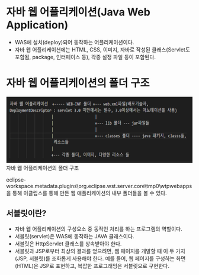 # 자바 웹 어플리케이션(Java Web Application)
* WAS에 설치(deploy)되어 동작하는 어플리케이션이다.
* 자바 웹 어플리케이션에는 HTML, CSS, 이미지, 자바로 작성된 클래스(Servlet도 포함됨, package, 인터페이스 등), 각종 설정 파일 등이 포함된다.


# 자바 웹 어플리케이션의 폴더 구조
 
![자바웹어플리케이션폴더구조](./자바웹어플리케이션폴더구조.png)
자바 웹 어플리케이션의 폴더 구조

eclipse-workspace\.metadata\.plugins\org.eclipse.wst.server.core\tmp0\wtpwebapps  
을 통해 이클립스를 통해 만든 웹 애플리케이션의 내부 폴더들을 볼 수 있다.

## 서블릿이란?
* 자바 웹 어플리케이션의 구성요소 중 동적인 처리를 하는 프로그램의 역할이다.
* 서블릿(servlet)은 WAS에 동작하는 JAVA 클래스이다. 
* 서블릿은 HttpServlet 클래스를 상속받아야 한다.
* 서블릿과 JSP로부터 최상의 결과를 얻으려면, 웹 페이지를 개발할 때 이 두 가지(JSP, 서블릿)를 조화롭게 사용해야 한다.
예를 들어, 웹 페이지를 구성하는 화면(HTML)은 JSP로 표현하고, 복잡한 프로그래밍은 서블릿으로 구현한다.